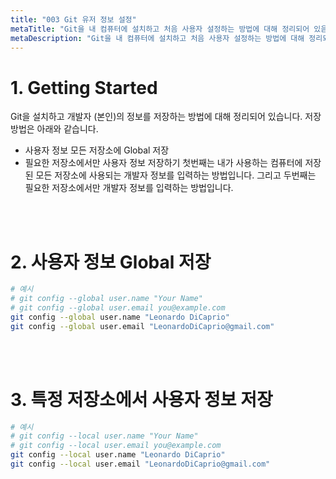 ```yaml
---
title: "003 Git 유저 정보 설정"
metaTitle: "Git을 내 컴퓨터에 설치하고 처음 사용자 설정하는 방법에 대해 정리되어 있음"
metaDescription: "Git을 내 컴퓨터에 설치하고 처음 사용자 설정하는 방법에 대해 정리되어 있음"
---
```


# 1. Getting Started
Git을 설치하고 개발자 (본인)의 정보를 저장하는 방법에 대해 정리되어 있습니다. 저장 방법은 아래와 같습니다.
  - 사용자 정보 모든 저장소에 Global 저장
  - 필요한 저장소에서만 사용자 정보 저장하기
첫번째는 내가 사용하는 컴퓨터에 저장된 모든 저장소에 사용되는 개발자 정보를 입력하는 방법입니다. 그리고  두번째는 필요한 저장소에서만 개발자 정보를 입력하는 방법입니다.
<br/>
<br/>

# 2. 사용자 정보 Global 저장
``` bash
# 예시
# git config --global user.name "Your Name"
# git config --global user.email you@example.com
git config --global user.name "Leonardo DiCaprio"
git config --global user.email "LeonardoDiCaprio@gmail.com"
```
<br/>
<br/>

# 3. 특정 저장소에서 사용자 정보 저장
``` bash
# 예시
# git config --local user.name "Your Name"
# git config --local user.email you@example.com
git config --local user.name "Leonardo DiCaprio"
git config --local user.email "LeonardoDiCaprio@gmail.com"
```